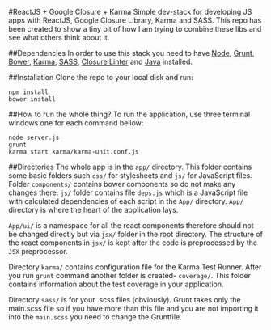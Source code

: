 #ReactJS + Google Closure + Karma
Simple dev-stack for developing JS apps with ReactJS, Google Closure Library, Karma and SASS. This repo has been created to show a tiny bit of how I am trying to combine these libs and see what others think about it.

##Dependencies
In order to use this stack you need to have [Node](http://nodejs.org/), [Grunt](http://gruntjs.com/), [Bower](http://bower.io/), [Karma](http://karma-runner.github.io/0.12/index.html), [SASS](http://sass-lang.com/install), [Closure Linter](https://developers.google.com/closure/utilities/) and [Java](https://java.com/) installed.

##Installation
Clone the repo to your local disk and run:

	npm install
	bower install
	
##How to run the whole thing?
To run the application, use three terminal windows one for each command bellow:

	node server.js
	grunt
	karma start karma/karma-unit.conf.js
	
##Directories
The whole app is in the `app/` directory. This folder contains some basic folders such `css/` for stylesheets and `js/` for JavaScript files. Folder `components/` contains bower components so do not make any changes there. `js/` folder contains file `deps.js` which is a JavaScript file with calculated dependencies of each script in the `App/` directory. `App/` directory is where the heart of the application lays.

`App/ui/` is a namespace for all the react components therefore should not be changed directly but via `jsx/` folder in the root directory. The structure of the react components in `jsx/` is kept after the code is preprocessed by the `JSX` preprocessor.

Directory `karma/` contains configuration file for the Karma Test Runner. After you run `grunt` command another folder is created- `coverage/`. This folder contains information about the test coverage in your application.

Directory `sass/` is for your .scss files (obviously). Grunt takes only the main.scss file so if you have more than this file and you are not importing it into the `main.scss` you need to change the Gruntfile. 
	